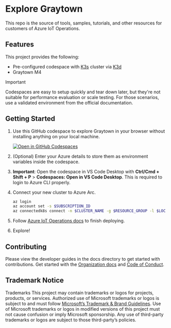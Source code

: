 # Explore Graytown

This repo is the source of tools, samples, tutorials, and other resources for customers of Azure IoT Operations.

## Features

This project provides the following:

* Pre-configured codespace with [K3s](https://k3s.io/) cluster via [K3d](https://k3d.io/)
* Graytown M4

> [!IMPORTANT]
> Codespaces are easy to setup quickly and tear down later, but they're not suitable for performance evaluation or scale testing. For those scenarios, use a validated environment from the official documentation.
>


## Getting Started

1. Use this GitHub codespace to explore Graytown in your browser without installing anything on your local machine.

   [![Open in GitHub Codespaces](https://github.com/codespaces/badge.svg)](https://codespaces.new/ktvargo-ms/explore-graytown?quickstart=1)

1. (Optional) Enter your Azure details to store them as environment variables inside the codespace.

1. **Important**: Open the codespace in VS Code Desktop with **Ctrl/Cmd + Shift + P** > **Codespaces: Open in VS Code Desktop**. This is required to login to Azure CLI properly.

1. Connect your new cluster to Azure Arc.

   ```bash
   az login
   az account set -s $SUBSCRIPTION_ID
   az connectedk8s connect -n $CLUSTER_NAME -g $RESOURCE_GROUP -l $LOCATION
   ```

2. Follow [Azure IoT Operations docs](https://learn.microsoft.com/azure/iot-operations/get-started/quickstart-deploy?tabs=codespaces) to finish deploying.

3. Explore!

## Contributing

Please view the developer guides in the docs directory to get started with contributions. Get started with the [Organization docs](./docs/ORGANIZATION.md) and [Code of Conduct](CODE_OF_CONDUCT.md).

## Trademark Notice

Trademarks This project may contain trademarks or logos for projects, products, or services. Authorized use of Microsoft trademarks or logos is subject to and must follow [Microsoft’s Trademark & Brand Guidelines](https://www.microsoft.com/legal/intellectualproperty/trademarks/usage/general). Use of Microsoft trademarks or logos in modified versions of this project must not cause confusion or imply Microsoft sponsorship. Any use of third-party trademarks or logos are subject to those third-party’s policies.
